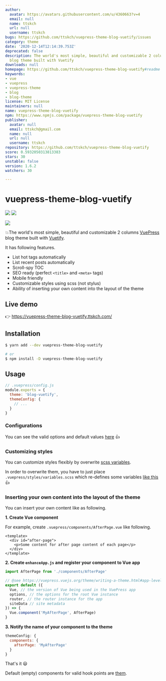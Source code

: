 ```yaml
---
author:
  avatar: https://avatars.githubusercontent.com/u/4360663?v=4
  email: null
  name: ttskch
  url: null
  username: ttskch
bugs: https://github.com/ttskch/vuepress-theme-blog-vuetify/issues
category: theme
date: '2020-12-14T12:14:39.753Z'
deprecated: false
description: The world's most simple, beautiful and customizable 2 columns VuePress
  blog theme built with Vuetify
downloads: null
homepage: https://github.com/ttskch/vuepress-theme-blog-vuetify#readme
keywords:
- vue
- vuepress
- vuepress-theme
- blog
- blog-theme
license: MIT License
maintainers: null
name: vuepress-theme-blog-vuetify
npm: https://www.npmjs.com/package/vuepress-theme-blog-vuetify
publisher:
  avatar: null
  email: ttskch@gmail.com
  name: null
  url: null
  username: ttskch
repository: https://github.com/ttskch/vuepress-theme-blog-vuetify
score: 0.5932050313813383
stars: 30
unstable: false
version: 1.6.2
watchers: 30

---
```


# vuepress-theme-blog-vuetify

[![](https://img.shields.io/npm/v/vuepress-theme-blog-vuetify?style=flat-square)](https://www.npmjs.com/package/vuepress-theme-blog-vuetify)
[![](https://img.shields.io/npm/dm/vuepress-theme-blog-vuetify?style=flat-square)](https://www.npmjs.com/package/vuepress-theme-blog-vuetify)

![](https://user-images.githubusercontent.com/4360663/80946098-43781280-8e28-11ea-8e50-667344f9f959.png)

💥The world's most simple, beautiful and customizable 2 columns [VuePress](https://vuepress.vuejs.org/) blog theme built with [Vuetify](https://vuetifyjs.com).

It has following features.

* List hot tags automatically
* List recent posts automatically
* Scroll-spy TOC
* SEO ready (perfect `<title>` and `<meta>` tags)
* Mobile friendly
* Customizable styles using scss (not stylus)
* Ability of inserting your own content into the layout of the theme

## Live demo

👉 <https://vuepress-theme-blog-vuetify.ttskch.com/>

## Installation

```bash
$ yarn add --dev vuepress-theme-blog-vuetify

# or
$ npm install -D vuepress-theme-blog-vuetify
```

## Usage

```js
// .vuepress/config.js
module.exports = {
  theme: 'blog-vuetify',
  themeConfig: {
    // ...
  }
}
```

### Configurations

You can see the valid options and default values [here](https://github.com/ttskch/vuepress-theme-blog-vuetify/blob/master/index.js#L14) 👍

### Customizing styles

You can customize styles flexibly by overwrite [scss variables](https://github.com/ttskch/vuepress-theme-blog-vuetify/blob/master/styles/_variables.scss).

In order to overwrite them, you have to just place `.vuepress/styles/variables.scss` which re-defines some variables [like this](https://github.com/ttskch/vuepress-theme-blog-vuetify/blob/master/example/blog/.vuepress/styles/variables.scss) 👍 

### Inserting your own content into the layout of the theme

You can insert your own content like as following.

**1. Create Vue component**

For example, create `.vuepress/components/AfterPage.vue` like following.

```vue
<template>
  <div id="after-page">
    <p>Some content for after page content of each page</p>
  </div>
</template>
```

**2. Create `enhanceApp.js` and register your component to Vue app**

```js
import AfterPage from './components/AfterPage'

// @see https://vuepress.vuejs.org/theme/writing-a-theme.html#app-level-enhancements
export default ({
  Vue, // the version of Vue being used in the VuePress app
  options, // the options for the root Vue instance
  router, // the router instance for the app
  siteData // site metadata
}) => {
  Vue.component('MyAfterPage', AfterPage)
}
```

**3. Notify the name of your component to the theme**

```js
themeConfig: {
  components: {
    afterPage: 'MyAfterPage'
  }
}
```

That's it 😃

Default (empty) components for valid hook points are [them](https://github.com/ttskch/vuepress-theme-blog-vuetify/tree/master/components/extensions).
